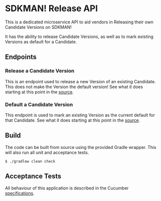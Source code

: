 # SDKMAN! Release API

This is a dedicated microservice API to aid vendors in Releasing their own Candidate Versions on SDKMAN!

It has the ability to release Candidate Versions, as well as to mark existing Versions as default for a Candidate.

## Endpoints

### Release a Candidate Version

This is an endpoint used to release a new Version of an existing Candidate. This does not make the Version the default version!
See what it does starting at this point in the [source](https://github.com/sdkman/sdkman-release-api/blob/master/src/main/scala/io/sdkman/release/releases.scala).

### Default a Candidate Version

This endpoint is used to mark an existing Version as the current default for that Candidate.
See what it does starting at this point in the [source](https://github.com/sdkman/sdkman-release-api/blob/master/src/main/scala/io/sdkman/release/defaults.scala).

## Build

The code can be built from source using the provided Gradle wrapper. This will also run all unit and acceptance tests.

    $ ./gradlew clean check

## Acceptance Tests

All behaviour of this application is described in the Cucumber [specifications](https://github.com/sdkman/sdkman-release-api/tree/master/features).